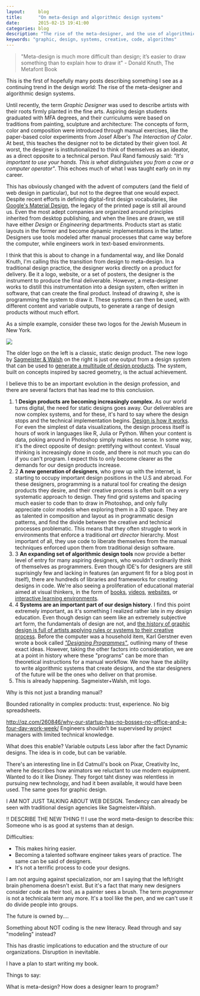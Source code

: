 ```yaml
---
layout:     blog
title:      "On meta-design and algorithmic design systems"
date:       2015-02-15 19:41:00
categories: blog
description: "The rise of the meta-designer, and the use of algorithmic design systems."
keywords: "graphic, design, systems, creative, code, algorithms"
---
```


> "Meta-design is much more difficult than design; it’s easier to draw something than to explain how to draw it" - Donald Knuth, The Metafont Book

This is the first of hopefully many posts describing something I see as a continuing trend in the design world: The rise of the meta-designer and algorithmic design systems.

Until recently, the term *Graphic Designer* was used to describe artists with their roots firmly planted in the fine arts. Aspiring design students graduated with MFA degrees, and their curriculums were based on traditions from painting, sculpture and architecture: The concepts of form, color and composition were introduced through manual exercises, like the paper-based color experiments from Josef Alber's *The Interaction of Color*. At best, this teaches the designer not to be dictated by their given tool. At worst, the designer is institutionalized to think of themselves as an ideator, as a direct opposite to a technical person. Paul Rand famously said: *"It's important to use your hands. This is what distinguishes you from a cow or a computer operator"*. This echoes much of what I was taught early on in my career.

This has obviously changed with the advent of computers (and the field of web design in particular), but not to the degree that one would expect. Despite recent efforts in defining digital-first design vocabularies, like [Google's Material Design](http://www.google.com/design/spec/material-design/introduction.html), the legacy of the printed page is still all around us. Even the most adept companies are organized around principles inherited from desktop publishing, and when the lines are drawn, we still have either *Design* or *Engineering* departments. Products start as static layouts in the former and become dynamic implementations in the latter. Designers use tools modeled after manual processes that came way before the computer, while engineers work in text-based environments. 

I think that this is about to change in a fundamental way, and like Donald Knuth, I'm calling this the transition from design to meta-design. In a traditional design practice, the designer works directly on a product for delivery. Be it a logo, website, or a set of posters, the designer is the instrument to produce the final deliverable. However, a meta-designer works to distill this instrumentation into a design system, often written in software, that can create the final product. Instead of drawing it, she is programming the system to draw it. These systems can then be used, with different content and variable outputs, to generate a range of design products without much effort.

As a simple example, consider these two logos for the Jewish Museum in New York.

<div class="wide-750">
  <img src="{% asset_path blog/jewish.jpg %}" />
</div>

The older logo on the left is a classic, static design product. The new logo by [Sagmeister & Walsh](http://www.sagmeisterwalsh.com/) on the right is just one output from a design system that can be used to [generate a multitude of design products](http://www.sagmeisterwalsh.com/work/project/jewish-museum-identity/). The system, built on concepts inspired by sacred geometry, is the actual achievement.

I believe this to be an important evolution in the design profession, and there are several factors that has lead me to this conclusion.

<ol class="bignums">

  <li>
    <span class="bignum">1</span>
    <strong>Design products are becoming increasingly complex.</strong> As our world turns  digital, the need for static designs goes away. Our deliverables are now complex systems, and for these, it's hard to say where the design stops and the technical implementation begins. <a href="http://daringfireball.net/2012/02/walter_isaacson_steve_jobs">Design is how it works</a>. For even the simplest of data visualizations, the design process itself is hours of work in languages like R, Julia or Python. When your content is data, poking around in Photoshop simply makes no sense. In some way, it's the direct opposite of design: prettifying without context. Visual thinking is increasingly done in code, and there is not much you can do if you can't program. I expect this to only become clearer as the demands for our design products increase.</li>

  <li>
    <span class="bignum">2</span>
    <strong>A new generation of designers</strong>, who grew up with the internet, is starting to occupy important design positions in the U.S and abroad. For these designers, programming is a natural tool for creating the design products they desire, and their creative process is often built on a very systematic approach to design. They find grid systems and spacing much easier to code than to draw in Photoshop, and only fully appreciate color models when exploring them in a 3D space. They are as talented in composition and layout as in programmatic design patterns, and find the divide between the creative and technical processes problematic. This means that they often struggle to work in environments that enforce a traditional <em>art director</em> hierarchy. Most important of all, they use code to liberate themselves from the manual techniques enforced upon them from traditional design software.</li>
  
  <li>
    <span class="bignum">3</span>
    <strong>An expanding set of algorithmic design tools</strong> now provide a better level of entry for many aspiring designers, who wouldn't ordinarily think of themselves as programmers. Even though IDE's for designers are still suprisingly few and lacking in features (an argument fit for a blog post in itself), there are hundreds of libraries and frameworks for creating designs in code. We're also seeing a proliferation of educational material aimed at visual thinkers, in the form of <a href="http://www.amazon.com/Processing-Programming-Handbook-Designers-Artists/dp/026202828X/ref=sr_1_6?s=books&amp;ie=UTF8&amp;qid=1406934187&amp;sr=1-6&amp;keywords=processing">books</a>, <a href="http://icm.shiffman.net/0.0/">videos</a>, <a href="http://natureofcode.com/book">websites</a>, or <a href="http://hello.processing.org/">interactive learning environments</a>.
  </li>

  <li>
    <span class="bignum">4</span>
    <strong>Systems are an important part of our design history</strong>. I find this point extremely important, as it's something I realized rather late in my design education. Even though design can seem like an extremely subjective art form, the fundamentals of design are not, and <a href="http://printingcode.runemadsen.com/lecture-intro/">the history of graphic design is full of artists applying rules or systems to their creative process</a>. Before the computer was a household item, Karl Gerstner even wrote a book called <em><a href="http://runemadsen.com/blog/karl-gerstner-designing-programmes/">"Designing Programmes"</a></em>, outlining many of these exact ideas. However, taking the other factors into consideration, we are at a point in history where these "programs" can be more than theoretical instructions for a manual workflow. We now have the ability to write algorithmic systems that create designs, and the star designers of the future will be the ones who deliver on that promise.
  </li>

  <li>This is already happening. Sagmeister+Walsh, mit logo.

</ol>

Why is this not just a branding manual?

Bounded rationality in complex products: trust, experience. No big spreadsheets.

http://qz.com/260846/why-our-startup-has-no-bosses-no-office-and-a-four-day-work-week/
Engineers shouldn’t be supervised by project managers with limited technical knowledge.

What does this enable?
Variable outputs
Less labor after the fact
Dynamic designs. The idea is in code, but can be variable.

There's an interesting line in Ed Catmull's book on Pixar, Creativity Inc, where he describes how animators we reluctant to use modern equipment. Wanted to do it like Disney. They forgot taht disney was relentless in pursuing new technology, and had it been available, it would have been used. The same goes for graphic design.

I AM NOT JUST TALKING ABOUT WEB DESIGN.
Tendency can already be seen with traditional design agencies like Sagmeister+Walsh.

!! DESCRIBE THE NEW THING !! I use the word meta-design to describe this: Someone who is as good at systems than at design.


Difficulties: 

- This makes hiring easier.
- Becoming a talented software engineer takes years of practice. The same can be said of designers.
- It's not a terrific process to code your designs.

I am not arguing against specialization, nor am I saying that the left/right brain phenomena doesn't exist. But it's a fact that many new designers consider code as their tool, as a painter sees a brush. The term *programmer* is not a technicala term any more. It's a tool like the pen, and we can't use it do divide people into groups.


The future is owned by....

Something about NOT coding is the new literacy. Read through and say "modeling" instead?

This has drastic implications to education and the structure of our organizations. Disruption in inevitable.

I have a plan to start writing my book.


Things to say:

What is meta-design?
How does a designer learn to program?
